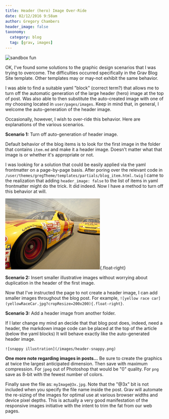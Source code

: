 ```yaml
---
title: Header (hero) Image Over-Ride
date: 02/12/2016 9:58am
author: Gregory Chambers
header_image: false
taxonomy:
  category: blog
  tag: [grav, images]
---
```


![sandbox fun](/images/playground1600.jpg)

OK, I've found some solutions to the graphic design scenarios that I was trying to overcome. The difficulties occurred specifically in the Grav Blog Site template. Other templates may or may-not exhibit the same behavior.

I was able to find a suitable yaml "block" (correct term?) that allows me to turn off the automatic generation of the large header (hero) image at the top of post. Was also able to then substitute the auto-created image with one of my choosing located in `user/pages/images`. Keep in mind that, in general, I welcome the auto-generation of the header image.

Occasionally, however, I wish to over-ride this behavior. Here are explanations of the various scenarios.

**Scenario 1:**  Turn off auto-generation of header image.

Default behavior of the blog items is to look for the first image in the folder that contains `item.md` and make it a header image. Doesn't matter what that image is or whether it's appropriate or not.

I was looking for a solution that could be easily applied via the yaml frontmatter on a page-by-page basis. After poring over the relevant code in `/user/themes/gregTheme/templates/partials/blog_item.html.twig` I came to the realization that adding `header_image: false` to the list of items in yaml frontmatter might do the trick. It did indeed. Now I have a method to turn off this behavior at will.

![yellow race car](yellowRaceCar.jpg?cropResize=200x200){.float-right}

**Scenario 2:** Insert smaller illustrative images without worrying about duplication in the header of the first image.

Now that I've instructed the page to not create a header image, I can add smaller images throughout the blog post. For example, `![yellow race car](yellowRaceCar.jpg?cropResize=200x200){.float-right}`.

**Scenario 3:** Add a header image from another folder.

If I later change my mind an decide that that blog post does, indeed, need a header, the markdown image code can be placed at the top of the article (below the yaml blocks) It will behave exactly like the auto-generated header image.

```
![snappy illustration](/images/header-snappy.png)
```

**One more note regarding images in posts...**
Be sure to create the graphics at twice the largest anticipated dimension. Then save with maximum compression. For `jpeg` out of Photoshop that would be "0" quality. For `png` save as 8-bit with the fewest number of colors.

Finally save the file as: `myImage@3x.jpg`. Note that the "@3x" bit is not included when you specify the file name inside the post. Grav will automate the re-sizing of the images for optimal use at various browser widths and device pixel depths. This is actually a very good manifestation of the responsive images initiative with the intent to trim the fat from our web pages.
